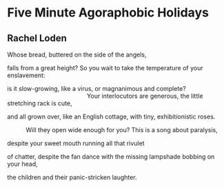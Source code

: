 # Five Minute Agoraphobic Holidays
## Rachel Loden
Whose bread, buttered on the side of the angels,

falls from a great height? So you wait
to take the temperature of your enslavement:

is it slow-growing, like a virus,
or magnanimous and complete?
                                                           Your interlocutors
are generous, the little stretching rack is cute,

and all grown over, like an English cottage,
with tiny, exhibitionistic roses.

           Will they open wide enough for you?
This is a song about paralysis,

despite your sweet mouth running all that rivulet

of chatter, despite the fan dance
with the missing lampshade bobbing on your head,

the children and their panic-stricken laughter.